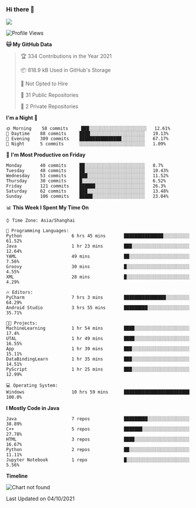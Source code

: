 ### Hi there 👋

<!--
**zhou-ning/zhou-ning** is a ✨ _special_ ✨ repository because its `README.md` (this file) appears on your GitHub profile.

Here are some ideas to get you started:

- 🔭 I’m currently working on ...
- 🌱 I’m currently learning ...
- 👯 I’m looking to collaborate on ...
- 🤔 I’m looking for help with ...
- 💬 Ask me about ...
- 📫 How to reach me: ...
- 😄 Pronouns: ...
- ⚡ Fun fact: ...
-->
![](https://github-readme-stats.vercel.app/api?username=zhou-ning)

<!--START_SECTION:waka-->
![Profile Views](http://img.shields.io/badge/Profile%20Views-29-blue)

**🐱 My GitHub Data** 

> 🏆 334 Contributions in the Year 2021
 > 
> 📦 818.9 kB Used in GitHub's Storage 
 > 
> 🚫 Not Opted to Hire
 > 
> 📜 31 Public Repositories 
 > 
> 🔑 2 Private Repositories  
 > 
**I'm a Night 🦉** 

```text
🌞 Morning    58 commits     ███░░░░░░░░░░░░░░░░░░░░░░   12.61% 
🌆 Daytime    88 commits     ████░░░░░░░░░░░░░░░░░░░░░   19.13% 
🌃 Evening    309 commits    ████████████████░░░░░░░░░   67.17% 
🌙 Night      5 commits      ░░░░░░░░░░░░░░░░░░░░░░░░░   1.09%

```
📅 **I'm Most Productive on Friday** 

```text
Monday       40 commits     ██░░░░░░░░░░░░░░░░░░░░░░░   8.7% 
Tuesday      48 commits     ██░░░░░░░░░░░░░░░░░░░░░░░   10.43% 
Wednesday    53 commits     ███░░░░░░░░░░░░░░░░░░░░░░   11.52% 
Thursday     30 commits     █░░░░░░░░░░░░░░░░░░░░░░░░   6.52% 
Friday       121 commits    ██████░░░░░░░░░░░░░░░░░░░   26.3% 
Saturday     62 commits     ███░░░░░░░░░░░░░░░░░░░░░░   13.48% 
Sunday       106 commits    █████░░░░░░░░░░░░░░░░░░░░   23.04%

```


📊 **This Week I Spent My Time On** 

```text
⌚︎ Time Zone: Asia/Shanghai

💬 Programming Languages: 
Python                   6 hrs 45 mins       ███████████████░░░░░░░░░░   61.52% 
Java                     1 hr 23 mins        ███░░░░░░░░░░░░░░░░░░░░░░   12.64% 
YAML                     49 mins             ██░░░░░░░░░░░░░░░░░░░░░░░   7.56% 
Groovy                   30 mins             █░░░░░░░░░░░░░░░░░░░░░░░░   4.55% 
XML                      28 mins             █░░░░░░░░░░░░░░░░░░░░░░░░   4.29%

🔥 Editors: 
PyCharm                  7 hrs 3 mins        ████████████████░░░░░░░░░   64.29% 
Android Studio           3 hrs 55 mins       █████████░░░░░░░░░░░░░░░░   35.71%

🐱‍💻 Projects: 
MachineLearning          1 hr 54 mins        ████░░░░░░░░░░░░░░░░░░░░░   17.4% 
UTAL                     1 hr 49 mins        ████░░░░░░░░░░░░░░░░░░░░░   16.55% 
App                      1 hr 39 mins        ███░░░░░░░░░░░░░░░░░░░░░░   15.11% 
DataBindingLearn         1 hr 35 mins        ███░░░░░░░░░░░░░░░░░░░░░░   14.51% 
PyScript                 1 hr 25 mins        ███░░░░░░░░░░░░░░░░░░░░░░   12.99%

💻 Operating System: 
Windows                  10 hrs 59 mins      █████████████████████████   100.0%

```

**I Mostly Code in Java** 

```text
Java                     7 repos             █████████░░░░░░░░░░░░░░░░   38.89% 
C++                      5 repos             ███████░░░░░░░░░░░░░░░░░░   27.78% 
HTML                     3 repos             ████░░░░░░░░░░░░░░░░░░░░░   16.67% 
Python                   2 repos             ██░░░░░░░░░░░░░░░░░░░░░░░   11.11% 
Jupyter Notebook         1 repo              █░░░░░░░░░░░░░░░░░░░░░░░░   5.56%

```


**Timeline**

![Chart not found](https://raw.githubusercontent.com/zhou-ning/zhou-ning/main/charts/bar_graph.png) 


 Last Updated on 04/10/2021
<!--END_SECTION:waka-->
